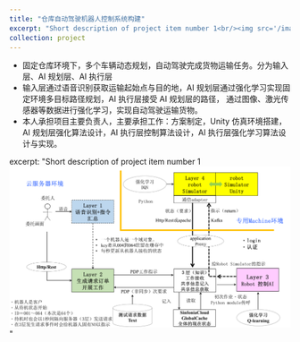 ```yaml
---
title: "仓库自动驾驶机器人控制系统构建"
excerpt: "Short description of project item number 1<br/><img src='/images/Robot_workflow.png'><video src='/files/robot_demo_Trim.mp4' controls='controls' width='500' height='300'>"
collection: project
---
```


* 固定仓库环境下，多个车辆动态规划，自动驾驶完成货物运输任务。分为输入层、AI 规划层、AI 执行层
* 输入层通过语音识别获取运输起始点与目的地，AI 规划层通过强化学习实现固定环境多目标路径规划，AI 执行层接受 AI 规划层的路径，
通过图像、激光传感器等数据进行强化学习，实现自动驾驶运输货物。
* 本人承担项目主要负责人，主要承担工作：方案制定，Unity 仿真环境搭建，AI 规划层强化算法设计，AI 执行层控制算法设计，AI 执行层强化学习算法设计与实现。

excerpt: "Short description of project item number 1<br/><img src='/images/Robot_workflow.png'>"
